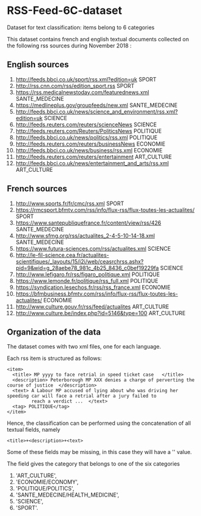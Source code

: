 # RSS-Feed-6C-dataset
Dataset for text classification: items belong to 6 categories

This dataset contains french and english textual documents collected on the following rss sources during November 2018 :

## English sources
1. http://feeds.bbci.co.uk/sport/rss.xml?edition=uk SPORT
2. http://rss.cnn.com/rss/edition_sport.rss SPORT
3. https://rss.medicalnewstoday.com/featurednews.xml SANTE_MEDECINE
4. https://medlineplus.gov/groupfeeds/new.xml SANTE_MEDECINE
5. http://feeds.bbci.co.uk/news/science_and_environment/rss.xml?edition=uk SCIENCE
6. http://feeds.reuters.com/reuters/scienceNews SCIENCE
7. http://feeds.reuters.com/Reuters/PoliticsNews POLITIQUE
8. http://feeds.bbci.co.uk/news/politics/rss.xml POLITIQUE
9. http://feeds.reuters.com/reuters/businessNews ECONOMIE
10. http://feeds.bbci.co.uk/news/business/rss.xml ECONOMIE
11. http://feeds.reuters.com/reuters/entertainment ART_CULTURE
12. http://feeds.bbci.co.uk/news/entertainment_and_arts/rss.xml ART_CULTURE

## French sources
1. http://www.sports.fr/fr/cmc/rss.xml SPORT
2. https://rmcsport.bfmtv.com/rss/info/flux-rss/flux-toutes-les-actualites/ SPORT
3. https://www.santepubliquefrance.fr/content/view/rss/426 SANTE_MEDECINE
4. http://www.sfmg.org/rss/actualites_2-4-5-10-14-18.xml SANTE_MEDECINE
5. https://www.futura-sciences.com/rss/actualites.xml SCIENCE
6. http://le-fil-science.cea.fr/actualites-scientifiques/_layouts/15/i2i/web/ceasrchrss.ashx?pid=9&wid=g_28aebe78_981c_4b25_8436_c0bef19229fa SCIENCE
7. http://www.lefigaro.fr/rss/figaro_politique.xml POLITIQUE
8. https://www.lemonde.fr/politique/rss_full.xml POLITIQUE
9. https://syndication.lesechos.fr/rss/rss_france.xml ECONOMIE
10. https://bfmbusiness.bfmtv.com/rss/info/flux-rss/flux-toutes-les-actualites/ ECONOMIE
11. http://www.culture.gouv.fr/rss/feed/actualites ART_CULTURE
12. http://www.culture.be/index.php?id=5146&type=100 ART_CULTURE

## Organization of the data
The dataset comes with two xml files, one for each language. 

Each rss item is structured as follows:
```
<item>
  <title> MP yyyy to face retrial in speed ticket case   </title>
  <description> Peterborough MP XXX denies a charge of perverting the course of justice  </description>
  <text> A Labour MP accused of lying about who was driving her speeding car will face a retrial after a jury failed to 
         reach a verdict ...  </text>
  <tag> POLITIQUE</tag>
</item>
```

Hence, the classification can be performed using the concatenation of all textual fields, namely 
```
<title>+<description>+<text>
```
Some of these fields may be missing, in this case they will have a '' value.
  
The <tag> field gives the category that belongs to one of the six categories 
1. 'ART_CULTURE', 
2. 'ECONOMIE/ECONOMY', 
3. 'POLITIQUE/POLITICS', 
4. 'SANTE_MEDECINE/HEALTH_MEDICINE', 
5. 'SCIENCE', 
6. 'SPORT'.
